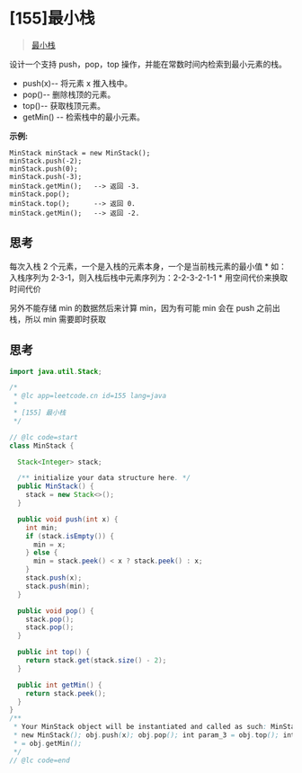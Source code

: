 # [155]最小栈

> [最小栈](https://leetcode-cn.com/problems/min-stack/description/)

设计一个支持 push，pop，top 操作，并能在常数时间内检索到最小元素的栈。

- push(x)-- 将元素 x 推入栈中。
- pop()-- 删除栈顶的元素。
- top()-- 获取栈顶元素。
- getMin() -- 检索栈中的最小元素。

**示例:**

```
MinStack minStack = new MinStack();
minStack.push(-2);
minStack.push(0);
minStack.push(-3);
minStack.getMin();   --> 返回 -3.
minStack.pop();
minStack.top();      --> 返回 0.
minStack.getMin();   --> 返回 -2.
```

## 思考

每次入栈 2 个元素，一个是入栈的元素本身，一个是当前栈元素的最小值 \* 如：入栈序列为 2-3-1，则入栈后栈中元素序列为：2-2-3-2-1-1 \* 用空间代价来换取时间代价

另外不能存储 min 的数据然后来计算 min，因为有可能 min 会在 push 之前出栈，所以 min 需要即时获取

## 思考

```java
import java.util.Stack;

/*
 * @lc app=leetcode.cn id=155 lang=java
 *
 * [155] 最小栈
 */

// @lc code=start
class MinStack {

  Stack<Integer> stack;

  /** initialize your data structure here. */
  public MinStack() {
    stack = new Stack<>();
  }

  public void push(int x) {
    int min;
    if (stack.isEmpty()) {
      min = x;
    } else {
      min = stack.peek() < x ? stack.peek() : x;
    }
    stack.push(x);
    stack.push(min);
  }

  public void pop() {
    stack.pop();
    stack.pop();
  }

  public int top() {
    return stack.get(stack.size() - 2);
  }

  public int getMin() {
    return stack.peek();
  }
}
/**
 * Your MinStack object will be instantiated and called as such: MinStack obj =
 * new MinStack(); obj.push(x); obj.pop(); int param_3 = obj.top(); int param_4
 * = obj.getMin();
 */
// @lc code=end

```
